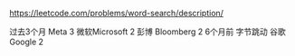 https://leetcode.com/problems/word-search/description/

过去3个月
Meta
3
微软Microsoft
2
彭博 Bloomberg
2
6个月前
字节跳动
谷歌Google
2
